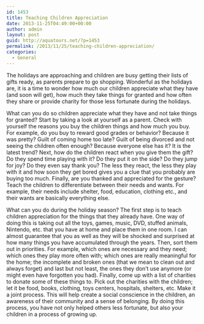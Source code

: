```yaml
---
id: 1453
title: Teaching Children Appreciation
date: 2013-11-25T04:49:00+00:00
author: admin
layout: post
guid: http://aquatours.net/?p=1453
permalink: /2013/11/25/teaching-children-appreciation/
categories:
  - General
---
```

The holidays are approaching and children are busy getting their lists of gifts ready, as parents prepare to go shopping. Wonderful as the holidays are, it is a time to wonder how much our children appreciate what they have (and soon will get), how much they take things for granted and how often they share or provide charity for those less fortunate during the holidays.

What can you do so children appreciate what they have and not take things for granted? Start by taking a look at yourself as a parent. Check with yourself the reasons you buy the children things and how much you buy. For example, do you buy to reward good grades or behavior? Because it was pretty? Guilt of coming home too late? Guilt of being divorced and not seeing the children often enough? Because everyone else has it? It is the latest trend? Next, how do the children react when you give them the gift? Do they spend time playing with it? Do they put it on the side? Do they jump for joy? Do they even say thank you? The less they react, the less they play with it and how soon they get bored gives you a clue that you probably are buying too much. Finally, are you thanked and appreciated for the gesture? Teach the children to differentiate between their needs and wants. For example, their needs include shelter, food, education, clothing etc., and their wants are basically everything else.

What can you do during the holiday season? The first step is to teach children appreciation for the things that they already have. One way of doing this is taking out all the toys, games, music, DVD, stuffed animals, Nintendo, etc. that you have at home and place them in one room. I can almost guarantee that you as well as they will be shocked and surprised at how many things you have accumulated through the years. Then, sort them out in priorities. For example, which ones are necessary and they need; which ones they play more often with; which ones are really meaningful for the home; the incomplete and broken ones (that we mean to clean out and always forget) and last but not least, the ones they don’t use anymore (or might even have forgotten you had). Finally, come up with a list of charities to donate some of these things to. Pick out the charities with the children; let it be food, books, clothing, toys centers, hospitals, shelters, etc. Make it a joint process. This will help create a social conscience in the children, an awareness of their community and a sense of belonging. By doing this process, you have not only helped others less fortunate, but also your children in a process of growing up.